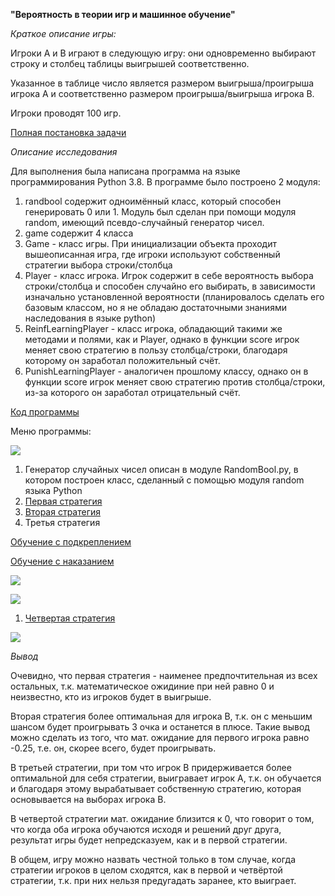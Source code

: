 **&quot;Вероятность в теории игр и машинное обучение&quot;**

_Краткое описание игры:_

Игроки A и B играют в следующую игру: они одновременно выбирают строку и столбец таблицы выигрышей соответственно.

Указанное в таблице число является размером выигрыша/проигрыша игрока A и соответственно размером проигрыша/выигрыша игрока B.

Игроки проводят 100 игр.

[Полная постановка задачи](https://docs.google.com/document/d/12KgcBxp2nowimJlgqwT1E5rCzpHe2dnwELoGraQKqOI/edit)

_Описание исследования_

Для выполнения была написана программа на языке программирования Python 3.8. В программе было построено 2 модуля:

1. randbool содержит одноимённый класс, который способен генерировать 0 или 1. Модуль был сделан при помощи модуля random, имеющий псевдо-случайный генератор чисел.
2. game содержит 4 класса
  1. Game - класс игры. При инициализации объекта проходит вышеописанная игра, где игроки используют собственный стратегии выбора строки/столбца
  2. Player - класс игрока. Игрок содержит в себе вероятность выбора строки/столбца и способен случайно его выбирать, в зависимости изначально установленной вероятности (планировалось сделать его базовым классом, но я не обладаю достаточными знаниями наследования в языке python)
  3. ReinfLearningPlayer - класс игрока, обладающий такими же методами и полями, как и Player, однако в функции score игрок меняет свою стратегию в пользу столбца/строки, благодаря которому он заработал положительный счёт.
  4. PunishLearningPlayer - аналогичен прошлому классу, однако он в функции score игрок меняет свою стратегию против столбца/строки, из-за которого он заработал отрицательный счёт.

[Код программы](https://github.com/Dusty305/Probabilities-in-game-theory-and-machine-learning)

Меню программы:

![](RackMultipart20210619-4-1m8wufn_html_9adbc569f5957c54.png)

1. Генератор случайных чисел описан в модуле RandomBool.py, в котором построен класс, сделанный с помощью модуля random языка Python
2. [Первая стратегия](https://docs.google.com/spreadsheets/d/1XtfBDYEhrvmQmBtkh7tIcPcBEiNNcj30LN-OfiznrFo/edit?usp=sharing)
3. [Вторая стратегия](https://docs.google.com/spreadsheets/d/1xQtPBVv9rMxM2cpiIe2Iya52Xw8Qx5LHrQ-SULccYE4/edit?usp=sharing)
4. Третья стратегия

[Обучение с подкреплением](https://docs.google.com/spreadsheets/d/1LzSFuquX5xPqqSf9c_YKtZxh6ovOZwNOrgcVxsF_t0k/edit?usp=sharing)

[Обучение с наказанием](https://docs.google.com/spreadsheets/d/11B3Jkjf_7M58zOE8BjnxIK8OXo_h6b43rtrzTiuQAYM/edit?usp=sharing)

![](RackMultipart20210619-4-1m8wufn_html_eb3ad83d76e173b5.png)

![](RackMultipart20210619-4-1m8wufn_html_180beb55fdfce4a8.png)

1. [Четвертая стратегия](https://docs.google.com/spreadsheets/d/1QKPXZ1Th5-uWPKB0o6qRa7CnpsLi9oeYOtuLCtqYY5g/edit?usp=sharing)

![](RackMultipart20210619-4-1m8wufn_html_e9dda4255d4eeb4c.png)

_Вывод_

Очевидно, что первая стратегия - наименее предпочтительная из всех остальных, т.к. математическое ожидиние при ней равно 0 и неизвестно, кто из игроков будет в выигрыше.

Вторая стратегия более оптимальная для игрока B, т.к. он с меньшим шансом будет проигрывать 3 очка и останется в плюсе. Такие вывод можно сделать из того, что мат. ожидание для первого игрока равно -0.25, т.е. он, скорее всего, будет проигрывать.

В третьей стратегии, при том что игрок В придерживается более оптимальной для себя стратегии, выигравает игрок А, т.к. он обучается и благодаря этому вырабатывает собственную стратегию, которая основывается на выборах игрока В.

В четвертой стратегии мат. ожидание близится к 0, что говорит о том, что когда оба игрока обучаются исходя и решений друг друга, результат игры будет непредсказуем, как и в первой стратегии.

В общем, игру можно назвать честной только в том случае, когда стратегии игроков в целом сходятся, как в первой и четвёртой стратегии, т.к. при них нельзя предугадать заранее, кто выиграет.

